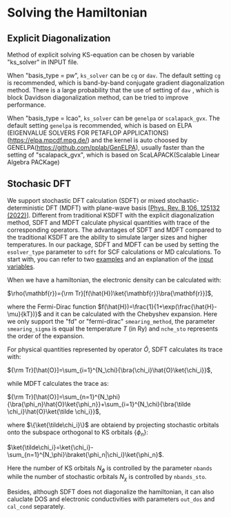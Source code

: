 # Solving the Hamiltonian

## Explicit Diagonalization

Method of explicit solving KS-equation can be chosen by variable "ks_solver" in INPUT file.

When "basis_type = pw", `ks_solver` can be `cg` or `dav`. The default setting `cg` is recommended, which is band-by-band conjugate gradient diagonalization method. There is a large probability that the use of setting of `dav` , which is block Davidson diagonalization method, can be tried to improve performance.  

When "basis_type = lcao", `ks_solver` can be `genelpa` or `scalapack_gvx`. The default setting `genelpa` is recommended, which is based on ELPA (EIGENVALUE SOLVERS FOR PETAFLOP APPLICATIONS) (https://elpa.mpcdf.mpg.de/) and the kernel is auto choosed by GENELPA(https://github.com/pplab/GenELPA), usually faster than the setting of "scalapack_gvx", which is based on ScaLAPACK(Scalable Linear Algebra PACKage)  

## Stochasic DFT
We support stochastic DFT calculation (SDFT) or mixed stochastic-deterministic DFT (MDFT) with plane-wave basis [[Phys. Rev. B 106, 125132 (2022)](https://doi.org/10.1103/PhysRevB.106.125132)]. Different from traditional KSDFT with the explicit diagonalization method, SDFT and MDFT calculate physical quantities with trace of the corresponding operators. The advantages of SDFT and MDFT compared to the traditional KSDFT are the ability to simulate larger sizes and higher temperatures. In our package, SDFT and MDFT can be used by setting the `esolver_type` parameter to `sdft` for SCF calculations or MD calculations. To start with, you can refer to two [examples](https://github.com/deepmodeling/abacus-develop/tree/develop/examples/stochastic) and an explanation of the [input variables](../input_files/input-main.md#electronic-structure-sdft).

When we have a hamiltonian, the electronic density can be calculated with:

$\rho(\mathbf{r})={\rm Tr}[f(\hat{H})\ket{\mathbf{r}}\bra{\mathbf{r}}]$,

where the Fermi-Dirac function $f(\hat{H})=\frac{1}{1+\exp(\frac{\hat{H}-\mu}{kT})}$ and it can be calculated with the Chebyshev expansion. Here we only support the "fd" or "fermi-dirac" `smearing_method`, the parameter `smearing_sigma` is equal the temperature $T$ (in Ry) and `nche_sto` represents the order of the expansion.

For physical quantities represented by operator $\hat{O}$, SDFT calculates its trace with:

${\rm Tr}[\hat{O}]=\sum_{i=1}^{N_\chi}{\bra{\chi_i}\hat{O}\ket{\chi_i}}$,

while MDFT calculates the trace as:

${\rm Tr}[\hat{O}]=\sum_{n=1}^{N_\phi}{\bra{\phi_n}\hat{O}\ket{\phi_n}}+\sum_{i=1}^{N_\chi}{\bra{\tilde \chi_i}\hat{O}\ket{\tilde \chi_i}}$,

where $\{\ket{\tilde\chi_i}\}$ are obtaiend by projecting stochastic orbitals onto the subspace orthogonal to KS orbitals $\{\phi_n\}$:

$\ket{\tilde\chi_i}=\ket{\chi_i}-\sum_{n=1}^{N_\phi}\braket{\phi_n|\chi_i}\ket{\phi_n}$.

Here the number of KS orbitals $N_\phi$ is controlled by the parameter `nbands` while the number of stochastic orbitals $N_\chi$ is controlled by `nbands_sto`.

Besides, although SDFT does not diagonalize the hamiltonian, it can also caluclate DOS and electronic conductivities with parameters `out_dos` and `cal_cond` separately.
